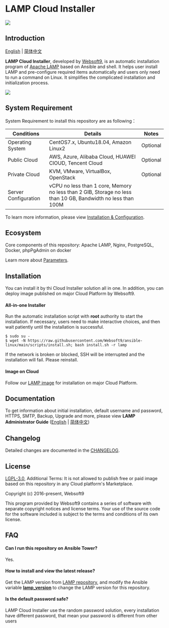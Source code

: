 # LAMP Cloud Installer

![](https://libs.websoft9.com/common/websott9-cloud-installer.png) 

## Introduction

[English](/README.md) | [简体中文](/README-zh.md)  

**LAMP Cloud Installer**, developed by [Websoft9](https://www.websoft9.com), is an automatic installation program of [Apache LAMP](https://lamp.apache.org/) based on Ansible and shell. It helps user install LAMP and pre-configure required items automatically and users only need to run a command on Linux. It simplifies the complicated installation and initialization process.  

![](https://libs.websoft9.com/Websoft9/DocsPicture/en/lamp/lamp-imagestacks-websoft9.png)

## System Requirement

System Requirement to install this repository are as following：

| Conditions       | Details                               | Notes                |
| ------------------- | --------------------------------| -------------------- |
| Operating System   | CentOS7.x, Ubuntu18.04, Amazon Linux2 | Optional                 |
| Public Cloud     | AWS, Azure, Alibaba Cloud, HUAWEI ClOUD, Tencent Cloud    | Optional                 |
| Private Cloud     | KVM, VMware, VirtualBox, OpenStack    | Optional                 |
| Server Configuration | vCPU no less than 1 core, Memory no less than  2 GIB, Storage no less than 10 GB, Bandwidth no less than 100M ||

To learn more information, please view [Installation & Configuration](https://lamp.apache.org/installation.html).

## Ecosystem

Core components of this repository: Apache LAMP, Nginx, PostgreSQL, Docker, phpPgAdmin on docker

Learn more about [Parameters](/docs/stack-components.md).

## Installation

You can install it by thi Cloud Installer solution all in one. In addition, you can deploy image published on major Cloud Platform by Websoft9.

#### All-in-one Installer

Run the automatic installation script with **root** authority to start the installation. If necessary, users need to make interactive choices, and then wait patiently until the installation is successful.

```
$ sudo su -
$ wget -N https://raw.githubusercontent.com/Websoft9/ansible-linux/main/scripts/install.sh; bash install.sh -r lamp
```

If the network is broken or blocked, SSH will be interrupted and the installation will fail. Please reinstall.

#### Image on Cloud 

Follow our [LAMP image](https://apps.websoft9.com/lamp) for installation on major Cloud Platform.

## Documentation

To get information about initial installation, default username and password, HTTPS, SMTP, Backup, Upgrade and more, please view **LAMP Administrator Guide** ([English](https://support.websoft9.com/docs/lamp) | [简体中文](https://support.websoft9.com/docs/lamp/zh))

## Changelog

Detailed changes are documented in the [CHANGELOG](/CHANGELOG.md).

## License

[LGPL-3.0](/License.md), Additional Terms: It is not allowed to publish free or paid image based on this repository in any Cloud platform's Marketplace.

Copyright (c) 2016-present, Websoft9

This program provided by Websoft9 contains a series of software with separate copyright notices and license terms. Your use of the source code for the software included is subject to the terms and conditions of its own license.

## FAQ

#### Can I run this repository on Ansible Tower? 

Yes.

#### How to install and view the latest release?

Get the LAMP version from [LAMP repository](https://github.com/apache/incubator-lamp/releases), and modify the Ansible variable **[lamp_version](/roles/ansible/lamp/defaults/main.yml)** to change the LAMP version for this repository. 

#### Is the default password safe?

LAMP Cloud Installer use the random password solution, every installation have different password, that mean your password is different from other users
